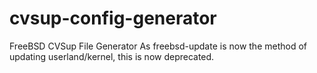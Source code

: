 cvsup-config-generator
======================

FreeBSD CVSup File Generator
As freebsd-update is now the method of updating userland/kernel, this is now deprecated.
